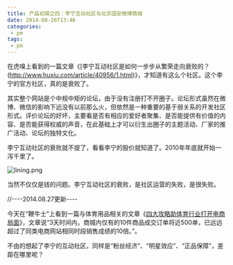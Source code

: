 ```yaml
---
title: 产品初探之四：李宁互动社区与北京国安微博商城
date: 2014-08-26T13:46
categories:
 - pm
tags:
 - pm
---
```


在虎嗅上看到的一篇文章《[李宁互动社区是如何一步步从繁荣走向衰败的？(http://www.huxiu.com/article/40956/1.html)》，才知道有这么个社区。这个李宁的官方社区，真的是衰败了。

其实整个网站是个中规中矩的论坛，由于没有注册打不开圈子。论坛形式虽然在微博、微信的影响下远没有以前那么火，但依然是一种重要的基于弱关系的开发社区形式。评价论坛的好坏，主要看是否有相应的爱好者聚集、是否能提供有价值的内容、是否能获得权威的声音，在此基础上才可以衍生出圈子的主题活动、厂家的推广活动、论坛的独特文化。

李宁互动社区的衰败就不提了，看看李宁的股价就知道了。2010年年底就开始一泻千里了。

![lining.png](http://upload-images.jianshu.io/upload_images/30140-6212b7bc45bba568.png)

当然不仅仅是钱的问题。李宁互动社区的衰败，是社区运营的失败，是很失败。

//----2014.08.27更新----

今天在“鞭牛士”上看到一篇与体育用品相关的文章《[四大攻略助体育行业打开电商局面](http://www.bianews.com/news/45/n-438045.html)》，文章说“3天时间内，商城内仅有的10件商品成交订单将近500单，已远远超过了同类电商网站相同时段销售成绩的10倍。”。

不由的想起了李宁的互动社区，同样是“粉丝经济”、“明星效应”、“正品保障”，差距在哪里呢？
